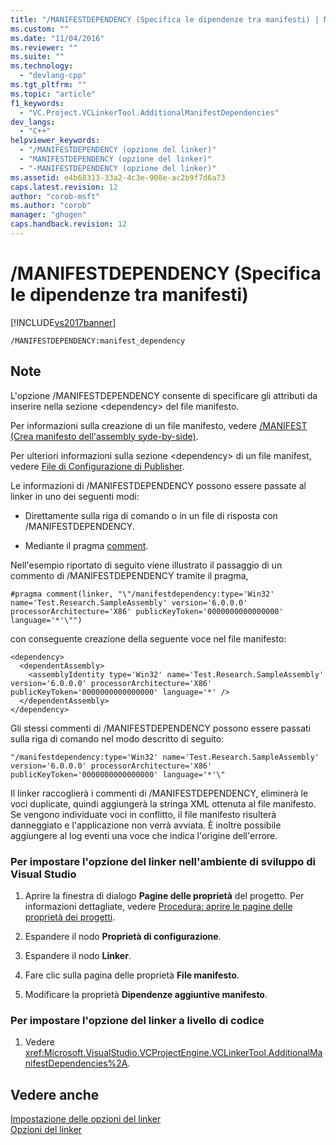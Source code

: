 ```yaml
---
title: "/MANIFESTDEPENDENCY (Specifica le dipendenze tra manifesti) | Microsoft Docs"
ms.custom: ""
ms.date: "11/04/2016"
ms.reviewer: ""
ms.suite: ""
ms.technology: 
  - "devlang-cpp"
ms.tgt_pltfrm: ""
ms.topic: "article"
f1_keywords: 
  - "VC.Project.VCLinkerTool.AdditionalManifestDependencies"
dev_langs: 
  - "C++"
helpviewer_keywords: 
  - "/MANIFESTDEPENDENCY (opzione del linker)"
  - "MANIFESTDEPENDENCY (opzione del linker)"
  - "-MANIFESTDEPENDENCY (opzione del linker)"
ms.assetid: e4b68313-33a2-4c3e-908e-ac2b9f7d6a73
caps.latest.revision: 12
author: "corob-msft"
ms.author: "corob"
manager: "ghogen"
caps.handback.revision: 12
---
```

# /MANIFESTDEPENDENCY (Specifica le dipendenze tra manifesti)
[!INCLUDE[vs2017banner](../../assembler/inline/includes/vs2017banner.md)]

```  
/MANIFESTDEPENDENCY:manifest_dependency  
```  
  
## Note  
 L'opzione \/MANIFESTDEPENDENCY consente di specificare gli attributi da inserire nella sezione \<dependency\> del file manifesto.  
  
 Per informazioni sulla creazione di un file manifesto, vedere [\/MANIFEST \(Crea manifesto dell'assembly syde\-by\-side\)](../../build/reference/manifest-create-side-by-side-assembly-manifest.md).  
  
 Per ulteriori informazioni sulla sezione \<dependency\> di un file manifest, vedere [File di Configurazione di Publisher](http://msdn.microsoft.com/library/aa375682).  
  
 Le informazioni di \/MANIFESTDEPENDENCY possono essere passate al linker in uno dei seguenti modi:  
  
-   Direttamente sulla riga di comando o in un file di risposta con \/MANIFESTDEPENDENCY.  
  
-   Mediante il pragma [comment](../../preprocessor/comment-c-cpp.md).  
  
 Nell'esempio riportato di seguito viene illustrato il passaggio di un commento di \/MANIFESTDEPENDENCY tramite il pragma,  
  
```  
#pragma comment(linker, "\"/manifestdependency:type='Win32' name='Test.Research.SampleAssembly' version='6.0.0.0' processorArchitecture='X86' publicKeyToken='0000000000000000' language='*'\"")  
```  
  
 con conseguente creazione della seguente voce nel file manifesto:  
  
```  
<dependency>  
  <dependentAssembly>  
    <assemblyIdentity type='Win32' name='Test.Research.SampleAssembly' version='6.0.0.0' processorArchitecture='X86' publicKeyToken='0000000000000000' language='*' />  
  </dependentAssembly>  
</dependency>  
```  
  
 Gli stessi commenti di \/MANIFESTDEPENDENCY possono essere passati sulla riga di comando nel modo descritto di seguito:  
  
```  
"/manifestdependency:type='Win32' name='Test.Research.SampleAssembly' version='6.0.0.0' processorArchitecture='X86' publicKeyToken='0000000000000000' language='*'\"  
```  
  
 Il linker raccoglierà i commenti di \/MANIFESTDEPENDENCY, eliminerà le voci duplicate, quindi aggiungerà la stringa XML ottenuta al file manifesto.  Se vengono individuate voci in conflitto, il file manifesto risulterà danneggiato e l'applicazione non verrà avviata. È inoltre possibile aggiungere al log eventi una voce che indica l'origine dell'errore.  
  
### Per impostare l'opzione del linker nell'ambiente di sviluppo di Visual Studio  
  
1.  Aprire la finestra di dialogo **Pagine delle proprietà** del progetto.  Per informazioni dettagliate, vedere [Procedura: aprire le pagine delle proprietà dei progetti](../../misc/how-to-open-project-property-pages.md).  
  
2.  Espandere il nodo **Proprietà di configurazione**.  
  
3.  Espandere il nodo **Linker**.  
  
4.  Fare clic sulla pagina delle proprietà **File manifesto**.  
  
5.  Modificare la proprietà **Dipendenze aggiuntive manifesto**.  
  
### Per impostare l'opzione del linker a livello di codice  
  
1.  Vedere <xref:Microsoft.VisualStudio.VCProjectEngine.VCLinkerTool.AdditionalManifestDependencies%2A>.  
  
## Vedere anche  
 [Impostazione delle opzioni del linker](../../build/reference/setting-linker-options.md)   
 [Opzioni del linker](../../build/reference/linker-options.md)